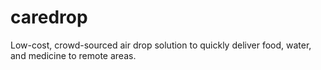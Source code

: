 # caredrop
Low-cost, crowd-sourced air drop solution to quickly deliver food, water, and medicine to remote areas.
